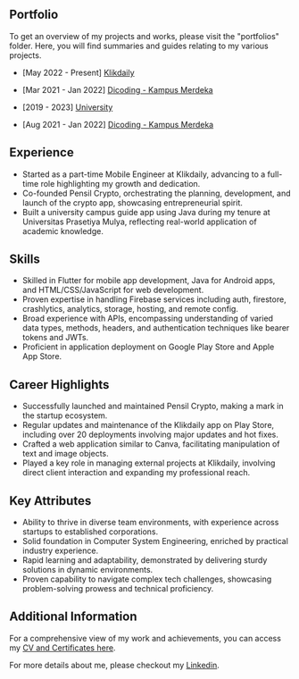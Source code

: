 ## Portfolio
To get an overview of my projects and works, please visit the "portfolios" folder. Here, you will find summaries and guides relating to my various projects.
- [May 2022 - Present] [Klikdaily](https://github.com/nicholas-stancio-saka/nicholas-stancio-saka/tree/main/portfolios/career/klikdaily.md)
- [Mar 2021 - Jan 2022] [Dicoding - Kampus Merdeka](https://github.com/nicholas-stancio-saka/nicholas-stancio-saka/blob/main/portfolios/education/dicoding.md)

- [2019 - 2023] [University](https://github.com/nicholas-stancio-saka/nicholas-stancio-saka/tree/main/portfolios/education/kuliah.md)
- [Aug 2021 - Jan 2022] [Dicoding - Kampus Merdeka](https://github.com/nicholas-stancio-saka/nicholas-stancio-saka/blob/main/portfolios/education/dicoding.md)

## Experience
- Started as a part-time Mobile Engineer at Klikdaily, advancing to a full-time role highlighting my growth and dedication.
- Co-founded Pensil Crypto, orchestrating the planning, development, and launch of the crypto app, showcasing entrepreneurial spirit.
- Built a university campus guide app using Java during my tenure at Universitas Prasetiya Mulya, reflecting real-world application of academic knowledge.

## Skills
- Skilled in Flutter for mobile app development, Java for Android apps, and HTML/CSS/JavaScript for web development.
- Proven expertise in handling Firebase services including auth, firestore, crashlytics, analytics, storage, hosting, and remote config.
- Broad experience with APIs, encompassing understanding of varied data types, methods, headers, and authentication techniques like bearer tokens and JWTs.
- Proficient in application deployment on Google Play Store and Apple App Store.

## Career Highlights
- Successfully launched and maintained Pensil Crypto, making a mark in the startup ecosystem.
- Regular updates and maintenance of the Klikdaily app on Play Store, including over 20 deployments involving major updates and hot fixes.
- Crafted a web application similar to Canva, facilitating manipulation of text and image objects.
- Played a key role in managing external projects at Klikdaily, involving direct client interaction and expanding my professional reach.

## Key Attributes
- Ability to thrive in diverse team environments, with experience across startups to established corporations.
- Solid foundation in Computer System Engineering, enriched by practical industry experience.
- Rapid learning and adaptability, demonstrated by delivering sturdy solutions in dynamic environments.
- Proven capability to navigate complex tech challenges, showcasing problem-solving prowess and technical proficiency.

## Additional Information
For a comprehensive view of my work and achievements, you can access my [CV and Certificates here](https://drive.google.com/drive/folders/1OJYu6iTwsLcYoj2Xib3nG09PSPB1msO5?usp=sharing).

For more details about me, please checkout my [Linkedin](https://www.linkedin.com/in/nicholas-stancio-saka/).
